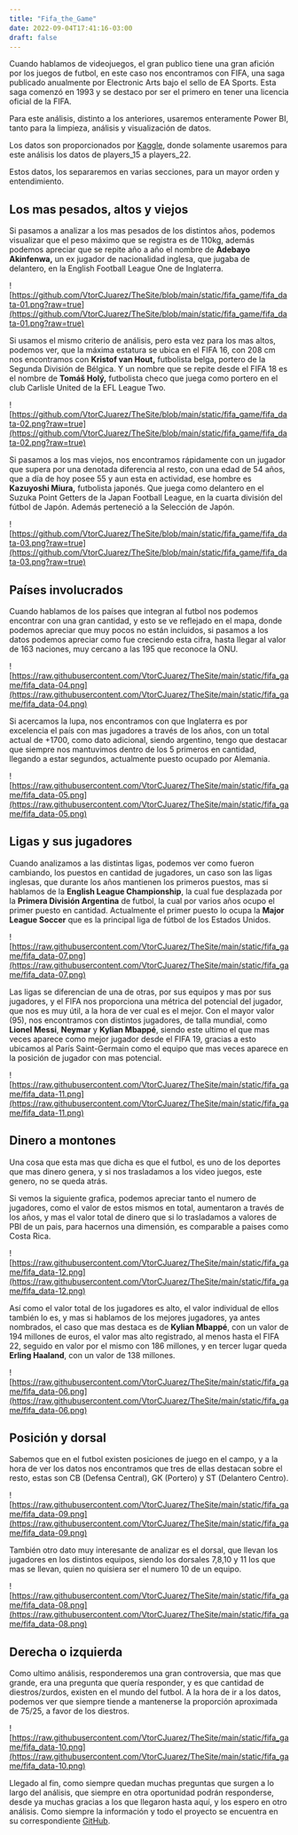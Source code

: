 ```yaml
---
title: "Fifa_the_Game"
date: 2022-09-04T17:41:16-03:00
draft: false
---
```

Cuando hablamos de videojuegos, el gran publico tiene una gran afición por los juegos de futbol, en este caso nos encontramos con FIFA, una saga publicado anualmente por Electronic Arts bajo el sello de EA Sports. Esta saga comenzó en 1993 y se destaco por ser el primero en tener una licencia oficial de la FIFA.

Para este análisis, distinto a los anteriores, usaremos enteramente Power BI, tanto para la limpieza, análisis y visualización de datos.

Los datos son proporcionados por [Kaggle](https://www.kaggle.com/datasets/stefanoleone992/fifa-22-complete-player-dataset), donde solamente usaremos para este análisis los datos de players_15 a players_22.

Estos datos, los separaremos en varias secciones, para un mayor orden y entendimiento.

## Los mas pesados, altos y viejos

Si pasamos a analizar a los mas pesados de los distintos años, podemos visualizar que el peso máximo que se registra es de 110kg, además podemos apreciar que se repite año a año el nombre de **Adebayo Akinfenwa,** un ex jugador de nacionalidad inglesa, que jugaba de delantero, en la English Football League One de Inglaterra.

![https://github.com/VtorCJuarez/TheSite/blob/main/static/fifa_game/fifa_data-01.png?raw=true](https://github.com/VtorCJuarez/TheSite/blob/main/static/fifa_game/fifa_data-01.png?raw=true)

Si usamos el mismo criterio de análisis, pero esta vez para los mas altos, podemos ver, que la máxima estatura se ubica en el FIFA 16, con 208 cm nos encontramos con **Kristof van Hout,** futbolista belga, portero de la Segunda División de Bélgica. Y un nombre que se repite desde el FIFA 18 es el nombre de **Tomáš Holý,** futbolista checo que juega como portero en el club Carlisle United de la EFL League Two.

![https://github.com/VtorCJuarez/TheSite/blob/main/static/fifa_game/fifa_data-02.png?raw=true](https://github.com/VtorCJuarez/TheSite/blob/main/static/fifa_game/fifa_data-02.png?raw=true)

Si pasamos a los mas viejos, nos encontramos rápidamente con un jugador que supera por una denotada diferencia al resto, con una edad de 54 años, que a día de hoy posee 55 y aun esta en actividad, ese hombre es **Kazuyoshi Miura,** futbolista japonés. Que juega como delantero en el Suzuka Point Getters de la Japan Football League, en la cuarta división del fútbol de Japón. Además perteneció a la Selección de Japón.

![https://github.com/VtorCJuarez/TheSite/blob/main/static/fifa_game/fifa_data-03.png?raw=true](https://github.com/VtorCJuarez/TheSite/blob/main/static/fifa_game/fifa_data-03.png?raw=true)

## Países involucrados

 Cuando hablamos de los países que integran al futbol nos podemos encontrar con una gran cantidad, y esto se ve reflejado en el mapa, donde podemos apreciar que muy pocos no están incluidos, si pasamos a los datos podemos apreciar como fue creciendo esta cifra, hasta llegar al valor de 163 naciones, muy cercano a las 195 que reconoce la ONU.

![https://raw.githubusercontent.com/VtorCJuarez/TheSite/main/static/fifa_game/fifa_data-04.png](https://raw.githubusercontent.com/VtorCJuarez/TheSite/main/static/fifa_game/fifa_data-04.png)

Si acercamos la lupa, nos encontramos con que Inglaterra es por excelencia el país con mas jugadores a través de los años, con un total actual de +1700, como dato adicional, siendo argentino, tengo que destacar que siempre nos mantuvimos dentro de los 5 primeros en cantidad, llegando a estar segundos, actualmente puesto ocupado por Alemania. 

![https://raw.githubusercontent.com/VtorCJuarez/TheSite/main/static/fifa_game/fifa_data-05.png](https://raw.githubusercontent.com/VtorCJuarez/TheSite/main/static/fifa_game/fifa_data-05.png)

## Ligas y sus jugadores

Cuando analizamos a las distintas ligas, podemos ver como fueron cambiando, los puestos en cantidad de jugadores, un caso son las ligas inglesas, que durante los años mantienen los primeros puestos, mas si hablamos de la **English League Championship**, la cual fue desplazada por la **Primera División Argentina** de futbol, la cual por varios años ocupo el primer puesto en cantidad. Actualmente el primer puesto lo ocupa la **Major League Soccer** que es la principal liga de fútbol de los Estados Unidos.

![https://raw.githubusercontent.com/VtorCJuarez/TheSite/main/static/fifa_game/fifa_data-07.png](https://raw.githubusercontent.com/VtorCJuarez/TheSite/main/static/fifa_game/fifa_data-07.png)

Las ligas se diferencian de una de otras, por sus equipos y mas por sus jugadores, y el FIFA nos proporciona una métrica del potencial del jugador, que nos es muy útil, a la hora de ver cual es el mejor. Con el mayor valor  (95), nos encontramos con distintos jugadores, de talla mundial, como **Lionel Messi**, **Neymar** y **Kylian Mbappé**, siendo este ultimo el que mas veces aparece como mejor jugador desde el FIFA 19, gracias a esto ubicamos al París Saint-Germain como el equipo que mas veces aparece en la posición de jugador con mas potencial. 

![https://raw.githubusercontent.com/VtorCJuarez/TheSite/main/static/fifa_game/fifa_data-11.png](https://raw.githubusercontent.com/VtorCJuarez/TheSite/main/static/fifa_game/fifa_data-11.png)

## Dinero a montones

Una cosa que esta mas que dicha es que el futbol, es uno de los deportes que mas dinero genera, y si nos trasladamos a los video juegos, este genero, no se queda atrás. 

Si vemos la siguiente grafica, podemos apreciar tanto el numero de jugadores, como el valor de estos mismos en total, aumentaron a través de los años, y mas el valor total de dinero que si lo trasladamos a valores de PBI de un pais, para hacernos una dimensión, es comparable a paises como Costa Rica. 

![https://raw.githubusercontent.com/VtorCJuarez/TheSite/main/static/fifa_game/fifa_data-12.png](https://raw.githubusercontent.com/VtorCJuarez/TheSite/main/static/fifa_game/fifa_data-12.png)

Así como el valor total de los jugadores es alto, el valor individual de ellos también lo es, y mas si hablamos de los mejores jugadores, ya antes nombrados, el caso que mas destaca es de **Kylian Mbappé**, con un valor de 194 millones de euros, el valor mas alto registrado, al menos hasta el FIFA 22, seguido en valor por el mismo con 186 millones, y en tercer lugar queda **Erling Haaland**, con un valor de 138 millones. 

![https://raw.githubusercontent.com/VtorCJuarez/TheSite/main/static/fifa_game/fifa_data-06.png](https://raw.githubusercontent.com/VtorCJuarez/TheSite/main/static/fifa_game/fifa_data-06.png)

## Posición y dorsal

Sabemos que en el futbol existen posiciones de juego en el campo, y a la hora de ver los datos nos encontramos que tres de ellas destacan sobre el resto, estas son CB (Defensa Central), GK (Portero) y ST (Delantero Centro).

![https://raw.githubusercontent.com/VtorCJuarez/TheSite/main/static/fifa_game/fifa_data-09.png](https://raw.githubusercontent.com/VtorCJuarez/TheSite/main/static/fifa_game/fifa_data-09.png)

También otro dato muy interesante de analizar es el dorsal, que llevan los jugadores en los distintos equipos, siendo los dorsales 7,8,10 y 11 los que mas se llevan, quien no quisiera ser el numero 10 de un equipo. 

![https://raw.githubusercontent.com/VtorCJuarez/TheSite/main/static/fifa_game/fifa_data-08.png](https://raw.githubusercontent.com/VtorCJuarez/TheSite/main/static/fifa_game/fifa_data-08.png)

## Derecha o izquierda

Como ultimo análisis, responderemos una gran controversia, que mas que grande, era una pregunta que quería responder, y es que cantidad de diestros/zurdos, existen en el mundo del futbol. A la hora de ir a los datos, podemos ver que siempre tiende a mantenerse la proporción aproximada de 75/25, a favor de los diestros. 

![https://raw.githubusercontent.com/VtorCJuarez/TheSite/main/static/fifa_game/fifa_data-10.png](https://raw.githubusercontent.com/VtorCJuarez/TheSite/main/static/fifa_game/fifa_data-10.png)

Llegado al fin, como siempre quedan muchas preguntas que surgen a lo largo del análisis, que siempre en otra oportunidad podrán responderse, desde ya muchas gracias a los que llegaron hasta aquí, y los espero en otro análisis. Como siempre la información y todo el proyecto se encuentra en su correspondiente [GitHub](https://github.com/VtorCJuarez/Datanalyst/tree/main/fifa%20the%20game).
